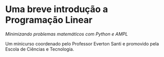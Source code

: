 # Uma breve introdução a Programação Linear

_Minimizando problemas matemáticos com Python e AMPL_

Um minicurso coordenado pelo Professor Everton Santi e promovido pela Escola de Ciências e Tecnologia.
